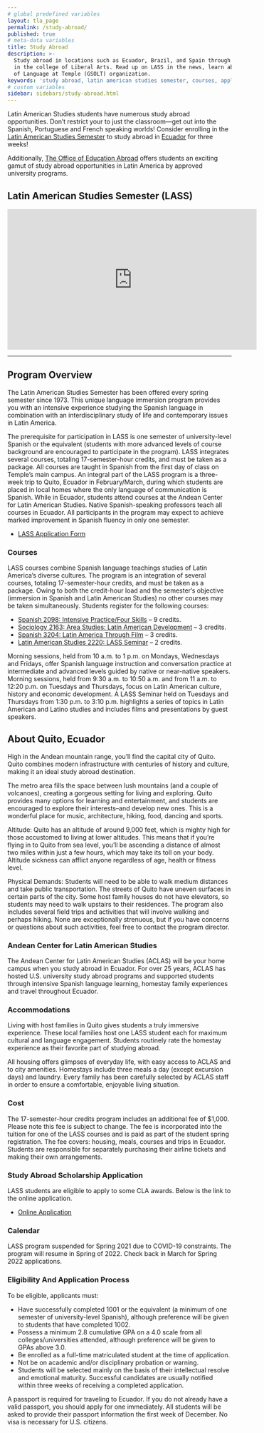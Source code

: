 ```yaml
---
# global predefined variables
layout: tla_page
permalink: /study-abroad/
published: true
# meta-data variables
title: Study Abroad
description: >-
  Study abroad in locations such as Ecuador, Brazil, and Spain through Temple University’s Latin American Studies program
  in the college of Liberal Arts. Read up on LASS in the news, learn about awards and scholarships, and our Graduate Students
  of Language at Temple (GSOLT) organization.
keywords: 'study abroad, latin american studies semester, courses, application, spain, awards and scholarships, GSOLT'
# custom variables
sidebar: sidebars/study-abroad.html
---
```

Latin American Studies students have numerous study abroad opportunities. Don’t restrict your to just the classroom—get out into the Spanish, Portuguese and French speaking worlds! Consider enrolling in the [Latin American Studies Semester](#program-overview) to study abroad in [Ecuador](#about-quito-ecuador) for three weeks!  

Additionally, [The Office of Education Abroad](https://studyabroad.temple.edu/) offers students an exciting gamut of study abroad opportunities in Latin America by approved university programs. 

## Latin American Studies Semester (LASS)

<div class="video-container">
  <iframe width="560" height="315" src="https://www.youtube.com/embed/NIBBE9gBkUs?rel=0" frameborder="0" allow="autoplay; encrypted-media" allowfullscreen></iframe>
</div>

___


## Program Overview
The Latin American Studies Semester has been offered every spring semester since 1973. This unique language immersion program provides you with an intensive experience studying the Spanish language in combination with an interdisciplinary study of life and contemporary issues in Latin America.

The prerequisite for participation in LASS is one semester of university-level Spanish or the equivalent (students with more advanced levels of course background are encouraged to participate in the program). LASS integrates several courses, totaling 17-semester-hour credits, and must be taken as a package. All courses are taught in Spanish from the first day of class on Temple’s main campus.
An integral part of the LASS program is a three-week trip to Quito, Ecuador in February/March, during which students are placed in local homes where the only language of communication is Spanish. While in Ecuador, students attend courses at the Andean Center for Latin American Studies. Native Spanish-speaking professors teach all courses in Ecuador. All participants in the program may expect to achieve marked improvement in Spanish fluency in only one semester.

- [LASS Application Form](https://form.jotform.com/82255597172161)

### Courses
LASS courses combine Spanish language teachings studies of Latin America’s diverse cultures. The program is an integration of several courses, totaling 17-semester-hour credits, and must be taken as a package. Owing to both the credit-hour load and the semester’s objective (immersion in Spanish and Latin American Studies) no other courses may be taken simultaneously. Students register for the following courses:

- [Spanish 2098: Intensive Practice/Four Skills](https://bulletin.temple.edu/search/?P=SPAN+2098) – 9 credits.
- [Sociology 2163: Area Studies: Latin American Development](https://bulletin.temple.edu/search/?P=SOC+2163) – 3 credits.
- [Spanish 3204: Latin America Through Film](https://bulletin.temple.edu/search/?P=SPAN+3204) – 3 credits.
- [Latin American Studies 2220: LASS Seminar](http://bulletin.temple.edu/search/?P=LAS+2220) – 2 credits.

Morning sessions, held from 10 a.m. to 1 p.m. on Mondays, Wednesdays and Fridays, offer Spanish language instruction and conversation practice at intermediate and advanced levels guided by native or near-native speakers. Morning sessions, held from 9:30 a.m. to 10:50 a.m. and from 11 a.m. to 12:20 p.m. on Tuesdays and Thursdays, focus on Latin American culture, history and economic development. A LASS Seminar held on Tuesdays and Thursdays from 1:30 p.m. to 3:10 p.m. highlights a series of topics in Latin American and Latino studies and includes films and presentations by guest speakers.

## About Quito, Ecuador
High in the Andean mountain range, you’ll find the capital city of Quito. Quito combines modern infrastructure with centuries of history and culture, making it an ideal study abroad destination.

The metro area fills the space between lush mountains (and a couple of volcanoes), creating a gorgeous setting for living and exploring. Quito provides many options for learning and entertainment, and students are encouraged to explore their interests–and develop new ones. This is a wonderful place for music, architecture, hiking, food, dancing and sports.

Altitude: Quito has an altitude of around 9,000 feet, which is mighty high for those accustomed to living at lower altitudes. This means that if you’re flying in to Quito from sea level, you’ll be ascending a distance of almost two miles within just a few hours, which may take its toll on your body. Altitude sickness can afflict anyone regardless of age, health or fitness level.  

Physical Demands: Students will need to be able to walk medium distances and take public transportation. The streets of Quito have uneven surfaces in certain parts of the city. Some host family houses do not have elevators, so students may need to walk upstairs to their residences. The program also includes several field trips and activities that will involve walking and perhaps hiking. None are exceptionally strenuous, but if you have concerns or questions about such activities, feel free to contact the program director.  

### Andean Center for Latin American Studies
The Andean Center for Latin American Studies (ACLAS) will be your home campus when you study abroad in Ecuador. For over 25 years, ACLAS has hosted U.S. university study abroad programs and supported students through intensive Spanish language learning, homestay family experiences and travel throughout Ecuador.

### Accommodations
Living with host families in Quito gives students a truly immersive experience. These local families host one LASS student each for maximum cultural and language engagement. Students routinely rate the homestay experience as their favorite part of studying abroad.

All housing offers glimpses of everyday life, with easy access to ACLAS and to city amenities. Homestays include three meals a day (except excursion days) and laundry. Every family has been carefully selected by ACLAS staff in order to ensure a comfortable, enjoyable living situation.

### Cost
The 17-semester-hour credits program includes an additional fee of $1,000. Please note this fee is subject to change. The fee is incorporated into the tuition for one of the LASS courses and is paid as part of the student spring registration. The fee covers: housing, meals, courses and trips in Ecuador. Students are responsible for separately purchasing their airline tickets and making their own arrangements.

### Study Abroad Scholarship Application
LASS students are eligible to apply to some CLA awards. Below is the link to the online application. 
- [Online Application](https://forms.gle/hrPfEcJrVg5aCVEZ6)

### Calendar
LASS program suspended for Spring 2021 due to COVID-19 constraints. The program will resume in Spring of 2022. Check back in March for Spring 2022 applications.

### Eligibility And Application Process
To be eligible, applicants must:

- Have successfully completed 1001 or the equivalent (a minimum of one semester of university-level Spanish), although preference will be given to students that have completed 1002.
- Possess a minimum 2.8 cumulative GPA on a 4.0 scale from all colleges/universities attended, although preference will be given to GPAs above 3.0.
- Be enrolled as a full-time matriculated student at the time of application.
- Not be on academic and/or disciplinary probation or warning.
- Students will be selected mainly on the basis of their intellectual resolve and emotional maturity. Successful candidates are usually notified within three weeks of receiving a completed application.

A passport is required for traveling to Ecuador. If you do not already have a valid passport, you should apply for one immediately. All students will be asked to provide their passport information the first week of December. No visa is necessary for U.S. citizens.

